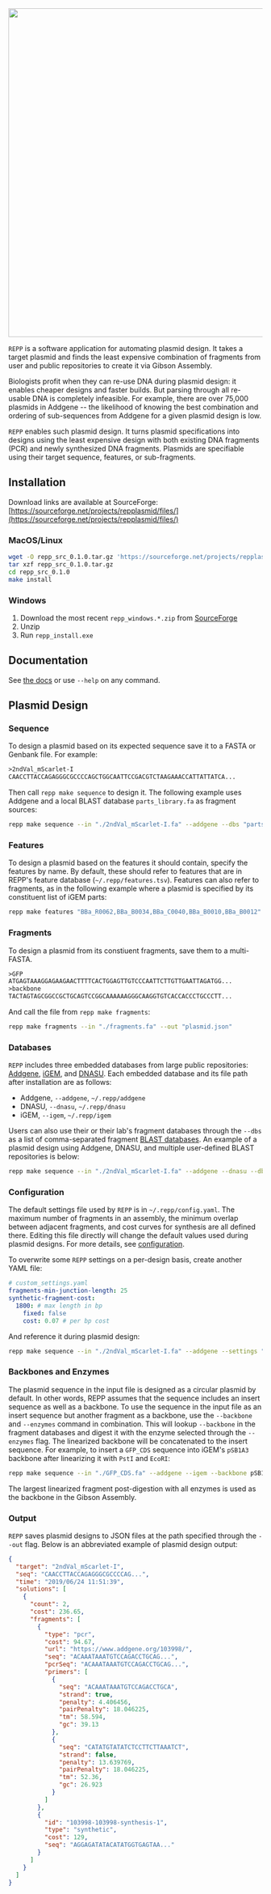 <img src="https://user-images.githubusercontent.com/13923102/59981196-28186600-95ce-11e9-81c8-1ebd8e239499.png" width="650" margin-bottom="10px" />

`REPP` is a software application for automating plasmid design. It takes a target plasmid and finds the least expensive combination of fragments from user and public repositories to create it via Gibson Assembly.

Biologists profit when they can re-use DNA during plasmid design: it enables cheaper designs and faster builds. But parsing through all re-usable DNA is completely infeasible. For example, there are over 75,000 plasmids in Addgene -- the likelihood of knowing the best combination and ordering of sub-sequences from Addgene for a given plasmid design is low.

`REPP` enables such plasmid design. It turns plasmid specifications into designs using the least expensive design with both existing DNA fragments (PCR) and newly synthesized DNA fragments. Plasmids are specifiable using their target sequence, features, or sub-fragments.

## Installation

Download links are available at SourceForge: [https://sourceforge.net/projects/repplasmid/files/](https://sourceforge.net/projects/repplasmid/files/)

### MacOS/Linux

```bash
wget -O repp_src_0.1.0.tar.gz 'https://sourceforge.net/projects/repplasmid/files/repp_src_0.1.0.tar.gz/download'
tar xzf repp_src_0.1.0.tar.gz
cd repp_src_0.1.0
make install
```

### Windows

1. Download the most recent `repp_windows.*.zip` from [SourceForge](https://sourceforge.net/projects/repplasmid/files/)
2. Unzip
3. Run `repp_install.exe`

## Documentation

See [the docs](https://jjtimmons.github.io/repp/) or use `--help` on any command.

## Plasmid Design

### Sequence

To design a plasmid based on its expected sequence save it to a FASTA or Genbank file. For example:

```txt
>2ndVal_mScarlet-I
CAACCTTACCAGAGGGCGCCCCAGCTGGCAATTCCGACGTCTAAGAAACCATTATTATCA...
```

Then call `repp make sequence` to design it. The following example uses Addgene and a local BLAST database `parts_library.fa` as fragment sources:

```bash
repp make sequence --in "./2ndVal_mScarlet-I.fa" --addgene --dbs "parts_library.fa"
```

### Features

To design a plasmid based on the features it should contain, specify the features by name. By default, these should refer to features that are in REPP's feature database (`~/.repp/features.tsv`). Features can also refer to fragments, as in the following example where a plasmid is specified by its constituent list of iGEM parts:

```bash
repp make features "BBa_R0062,BBa_B0034,BBa_C0040,BBa_B0010,BBa_B0012" --backbone pSB1C3 --enzymes "EcoRI,PstI" --igem
```

### Fragments

To design a plasmid from its constiuent fragments, save them to a multi-FASTA.

```txt
>GFP
ATGAGTAAAGGAGAAGAACTTTTCACTGGAGTTGTCCCAATTCTTGTTGAATTAGATGG...
>backbone
TACTAGTAGCGGCCGCTGCAGTCCGGCAAAAAAGGGCAAGGTGTCACCACCCTGCCCTT...
```

And call the file from `repp make fragments`:

```bash
repp make fragments --in "./fragments.fa" --out "plasmid.json"
```

### Databases

`REPP` includes three embedded databases from large public repositories: [Addgene](https://www.addgene.org/), [iGEM](http://parts.igem.org/Main_Page), and [DNASU](https://dnasu.org/DNASU/Home.do). Each embedded database and its file path after installation are as follows:

- Addgene, `--addgene`, `~/.repp/addgene`
- DNASU, `--dnasu`, `~/.repp/dnasu`
- iGEM, `--igem`, `~/.repp/igem`

Users can also use their or their lab's fragment databases through the `--dbs` as a list of comma-separated fragment [BLAST databases](https://www.ncbi.nlm.nih.gov/books/NBK279688/). An example of a plasmid design using Addgene, DNASU, and multiple user-defined BLAST repositories is below:

```bash
repp make sequence --in "./2ndVal_mScarlet-I.fa" --addgene --dnasu --dbs "proteins.fa,backbones.fa"
```

### Configuration

The default settings file used by `REPP` is in `~/.repp/config.yaml`. The maximum number of fragments in an assembly, the minimum overlap between adjacent fragments, and cost curves for synthesis are all defined there. Editing this file directly will change the default values used during plasmid designs. For more details, see [configuration](https://jjtimmons.github.io/repp/configuration).

To overwrite some `REPP` settings on a per-design basis, create another YAML file:

```yaml
# custom_settings.yaml
fragments-min-junction-length: 25
synthetic-fragment-cost:
  1800: # max length in bp
    fixed: false
    cost: 0.07 # per bp cost
```

And reference it during plasmid design:

```bash
repp make sequence --in "./2ndVal_mScarlet-I.fa" --addgene --settings "./custom_settings.yaml"
```

### Backbones and Enzymes

The plasmid sequence in the input file is designed as a circular plasmid by default. In other words, REPP assumes that the sequence includes an insert sequence as well as a backbone. To use the sequence in the input file as an insert sequence but another fragment as a backbone, use the `--backbone` and `--enzymes` command in combination. This will lookup `--backbone` in the fragment databases and digest it with the enzyme selected through the `--enzymes` flag. The linearized backbone will be concatenated to the insert sequence. For example, to insert a `GFP_CDS` sequence into iGEM's `pSB1A3` backbone after linearizing it with `PstI` and `EcoRI`:

```bash
repp make sequence --in "./GFP_CDS.fa" --addgene --igem --backbone pSB1A3 --enzymes "PstI,EcoRI"
```

The largest linearized fragment post-digestion with all enzymes is used as the backbone in the Gibson Assembly.

### Output

`REPP` saves plasmid designs to JSON files at the path specified through the `--out` flag. Below is an abbreviated example of plasmid design output:

```json
{
  "target": "2ndVal_mScarlet-I",
  "seq": "CAACCTTACCAGAGGGCGCCCCAG...",
  "time": "2019/06/24 11:51:39",
  "solutions": [
    {
      "count": 2,
      "cost": 236.65,
      "fragments": [
        {
          "type": "pcr",
          "cost": 94.67,
          "url": "https://www.addgene.org/103998/",
          "seq": "ACAAATAAATGTCCAGACCTGCAG...",
          "pcrSeq": "ACAAATAAATGTCCAGACCTGCAG...",
          "primers": [
            {
              "seq": "ACAAATAAATGTCCAGACCTGCA",
              "strand": true,
              "penalty": 4.406456,
              "pairPenalty": 18.046225,
              "tm": 58.594,
              "gc": 39.13
            },
            {
              "seq": "CATATGTATATCTCCTTCTTAAATCT",
              "strand": false,
              "penalty": 13.639769,
              "pairPenalty": 18.046225,
              "tm": 52.36,
              "gc": 26.923
            }
          ]
        },
        {
          "id": "103998-103998-synthesis-1",
          "type": "synthetic",
          "cost": 129,
          "seq": "AGGAGATATACATATGGTGAGTAA..."
        }
      ]
    }
  ]
}
```
